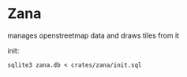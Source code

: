 # Zana

manages openstreetmap data and draws tiles from it

init:
```shell
sqlite3 zana.db < crates/zana/init.sql
```